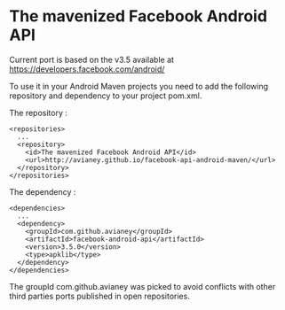The mavenized Facebook Android API
==================================

Current port is based on the v3.5 available at https://developers.facebook.com/android/  

To use it in your Android Maven projects you need to add the following repository and dependency to your project pom.xml.  

The repository :  

    <repositories>  
      ...  
      <repository>  
        <id>The mavenized Facebook Android API</id>  
        <url>http://avianey.github.io/facebook-api-android-maven/</url>  
      </repository>  
    </repositories>

The dependency :  

    <dependencies>
      ...
      <dependency>
        <groupId>com.github.avianey</groupId>
        <artifactId>facebook-android-api</artifactId>
        <version>3.5.0</version>
        <type>apklib</type>
      </dependency>
    </dependencies>

The groupId com.github.avianey was picked to avoid conflicts with other third parties ports published in open repositories.
